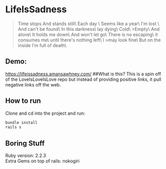 # LifeIsSadness

>Time stops And stands still\ Each day \ Seems like a year\ I'm lost \ And can't be found\ In this darkness\ lay dying\ Cold\ >Empty\ And alone\ It holds me down\ And won't let go\ There is no escaping\ it consumes me\ until there's nothing left\ I >may look fine\ But on the inside I'm full of death\ 

## Demo: 
https://lifeissadness.amansawhney.com/
##What is this?
This is a spin off of the LoveIsLoveIsLove repo but instead of providing positive links, it pull negative links off the web. 

## How to run
Clone and cd into the project and run:
```ruby
bundle install
rails s
```
## Boring Stuff
Ruby version: 2.2.3
<br>
Extra Gems on top of rails: nokogiri
